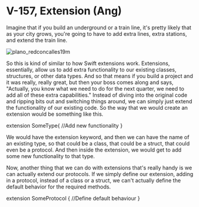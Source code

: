 # V-157, Extension (Ang)


Imagine that if you build an underground or a train line, it's pretty likely that as your city grows,
you're going to have to add extra lines, extra stations, and extend the train line.

![plano_redconcalles19m](https://github.com/user-attachments/assets/5c115898-39b3-4de5-834c-ad7b82f8881b)


So this is kind of similar to how Swift extensions work. Extensions, essentially, allow us to add extra
functionality to our existing classes, structures, or other data types. And so that means if you build
a project and it was really, really great, but then your boss comes along and says, "Actually, you know what
we need to do for the next quarter, we need to add all of these extra capabilities." Instead of diving
into the original code and ripping bits out and switching things around,
we can simply just extend the functionality of our existing code. So the way that we would create an
extension would be something like this.

extension SomeType{
	//Add new functionality
}

We would have the extension keyword, and then we can have the name of an existing type,
so that could be a class, that could be a struct, that could even be a protocol.
And then inside the extension, we would get to add some new functionality to that type.


Now, another thing that we can do with extensions that's really handy is we can actually extend our protocols.
If we simply define our extension, adding in a protocol, instead of a class or a struct, we can't actually
define the default behavior for the required methods.


extension SomeProtocol {
	//Define default behaviour
}
